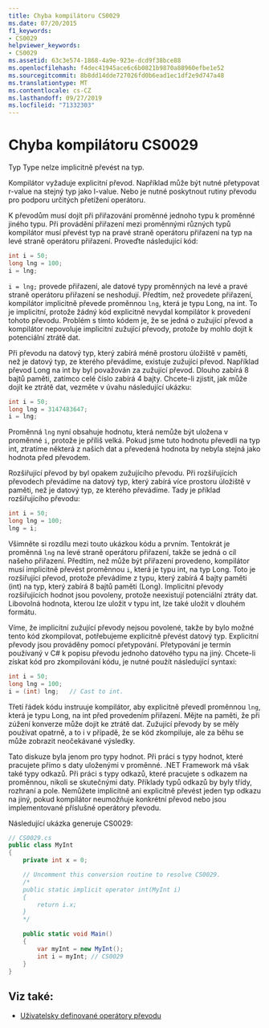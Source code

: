 ```yaml
---
title: Chyba kompilátoru CS0029
ms.date: 07/20/2015
f1_keywords:
- CS0029
helpviewer_keywords:
- CS0029
ms.assetid: 63c3e574-1868-4a9e-923e-dcd9f38bce88
ms.openlocfilehash: f4dec41945ace6c6b0821b9870a88960efbe1e52
ms.sourcegitcommit: 8b8dd14dde727026fd0b6ead1ec1df2e9d747a48
ms.translationtype: MT
ms.contentlocale: cs-CZ
ms.lasthandoff: 09/27/2019
ms.locfileid: "71332303"
---
```

# <a name="compiler-error-cs0029"></a>Chyba kompilátoru CS0029

Typ Type nelze implicitně převést na typ.

 Kompilátor vyžaduje explicitní převod. Například může být nutné přetypovat r-value na stejný typ jako l-value. Nebo je nutné poskytnout rutiny převodu pro podporu určitých přetížení operátoru.

 K převodům musí dojít při přiřazování proměnné jednoho typu k proměnné jiného typu. Při provádění přiřazení mezi proměnnými různých typů kompilátor musí převést typ na pravé straně operátoru přiřazení na typ na levé straně operátoru přiřazení. Proveďte následující kód:

```csharp
int i = 50;
long lng = 100;
i = lng;
```

 `i = lng;` provede přiřazení, ale datové typy proměnných na levé a pravé straně operátoru přiřazení se neshodují. Předtím, než provedete přiřazení, kompilátor implicitně převede proměnnou `lng`, která je typu Long, na int. To je implicitní, protože žádný kód explicitně nevydal kompilátor k provedení tohoto převodu. Problém s tímto kódem je, že se jedná o zužující převod a kompilátor nepovoluje implicitní zužující převody, protože by mohlo dojít k potenciální ztrátě dat.

 Při převodu na datový typ, který zabírá méně prostoru úložiště v paměti, než je datový typ, ze kterého převádíme, existuje zužující převod. Například převod Long na int by byl považován za zužující převod. Dlouho zabírá 8 bajtů paměti, zatímco celé číslo zabírá 4 bajty. Chcete-li zjistit, jak může dojít ke ztrátě dat, vezměte v úvahu následující ukázku:

```csharp
int i = 50;
long lng = 3147483647;
i = lng;
```

 Proměnná `lng` nyní obsahuje hodnotu, která nemůže být uložena v proměnné `i`, protože je příliš velká. Pokud jsme tuto hodnotu převedli na typ int, ztratíme některá z našich dat a převedená hodnota by nebyla stejná jako hodnota před převodem.

 Rozšiřující převod by byl opakem zužujícího převodu. Při rozšiřujících převodech převádíme na datový typ, který zabírá více prostoru úložiště v paměti, než je datový typ, ze kterého převádíme. Tady je příklad rozšiřujícího převodu:

```csharp
int i = 50;
long lng = 100;
lng = i;
```

 Všimněte si rozdílu mezi touto ukázkou kódu a prvním. Tentokrát je proměnná `lng` na levé straně operátoru přiřazení, takže se jedná o cíl našeho přiřazení. Předtím, než může být přiřazení provedeno, kompilátor musí implicitně převést proměnnou `i`, která je typu int, na typ Long. Toto je rozšiřující převod, protože převádíme z typu, který zabírá 4 bajty paměti (int) na typ, který zabírá 8 bajtů paměti (Long). Implicitní převody rozšiřujících hodnot jsou povoleny, protože neexistují potenciální ztráty dat. Libovolná hodnota, kterou lze uložit v typu int, lze také uložit v dlouhém formátu.

 Víme, že implicitní zužující převody nejsou povolené, takže by bylo možné tento kód zkompilovat, potřebujeme explicitně převést datový typ. Explicitní převody jsou prováděny pomocí přetypování. Přetypování je termín používaný v C# k popisu převodu jednoho datového typu na jiný. Chcete-li získat kód pro zkompilování kódu, je nutné použít následující syntaxi:

```csharp
int i = 50;
long lng = 100;
i = (int) lng;   // Cast to int.
```

 Třetí řádek kódu instruuje kompilátor, aby explicitně převedl proměnnou `lng`, která je typu Long, na int před provedením přiřazení. Mějte na paměti, že při zúžení konverze může dojít ke ztrátě dat. Zužující převody by se měly používat opatrně, a to i v případě, že se kód zkompiluje, ale za běhu se může zobrazit neočekávané výsledky.

 Tato diskuze byla jenom pro typy hodnot. Při práci s typy hodnot, které pracujete přímo s daty uloženými v proměnné. .NET Framework má však také typy odkazů. Při práci s typy odkazů, které pracujete s odkazem na proměnnou, nikoli se skutečnými daty. Příklady typů odkazů by byly třídy, rozhraní a pole. Nemůžete implicitně ani explicitně převést jeden typ odkazu na jiný, pokud kompilátor neumožňuje konkrétní převod nebo jsou implementované příslušné operátory převodu.

 Následující ukázka generuje CS0029:

```csharp
// CS0029.cs
public class MyInt
{
    private int x = 0;

    // Uncomment this conversion routine to resolve CS0029.
    /*
    public static implicit operator int(MyInt i)
    {
        return i.x;
    }
    */

    public static void Main()
    {
        var myInt = new MyInt();
        int i = myInt; // CS0029
    }
}
```

## <a name="see-also"></a>Viz také:

- [Uživatelsky definované operátory převodu](../operators/user-defined-conversion-operators.md)
